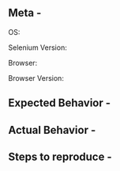 ## Meta -
OS:  
<!-- Windows 10? OSX? -->
Selenium Version:  
<!-- 2.52.0, IDE, etc -->
Browser:  
<!-- Internet Explorer?  Firefox? 

FIREFOX 48+ IS ONLY COMPATIBLE WITH GECKODRIVER. Any issue logged here for 48+ will be closed as a duplicate of #2559

If the issue is with Google Chrome consider logging an issue with chromedriver instead:
https://sites.google.com/a/chromium.org/chromedriver/help

If the issue is with Microsoft Edge consider logging an issue with Microsoft instead:
https://developer.microsoft.com/en-us/microsoft-edge/platform/issues/

If the issue is with Firefox GeckoDriver (aka Marionette) consider logging an issue with Mozilla:
https://bugzilla.mozilla.org/buglist.cgi?product=Testing&component=Marionette

If the issue is with Safari, only Safari 10+ is supported. Please log any Safari issue with Apple:
https://bugreport.apple.com/

If the issue is with PhantomJS consider logging an issue with Ghostdriver:
https://github.com/detro/ghostdriver

-->

Browser Version:  
<!-- e.g.: 49.0.2623.87 (64-bit) -->

## Expected Behavior -

## Actual Behavior -

## Steps to reproduce -
<!-- 
Please be sure to include an SSCCE (Short, Self Contained, Correct [compilable] example) http://sscce.org/ 
If you can't provide a link to the page, consider creating a reproducible page on https://jsfiddle.net/
-->
